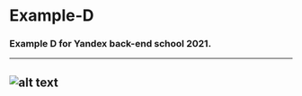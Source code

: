 # Example-D
### Example D for Yandex back-end school 2021.
---
![alt text](https://disk.yandex.ru/i/ARcEhqZ3S0r8wA "Backend world")
---
